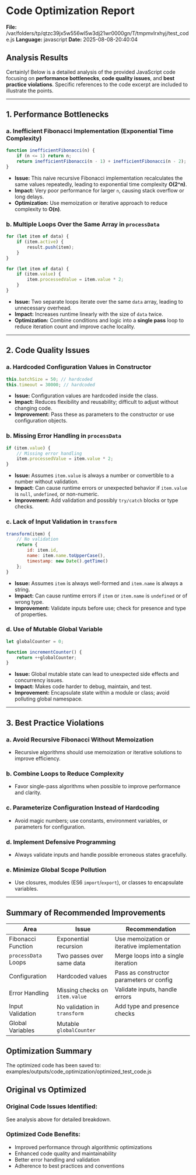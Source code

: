 # Code Optimization Report

**File:** /var/folders/tp/qtzc39jx5w556wl5w3dj21wr0000gn/T/tmpmvlrxhyj/test_code.js
**Language:** javascript
**Date:** 2025-08-08-20:40:04

## Analysis Results

Certainly! Below is a detailed analysis of the provided JavaScript code focusing on **performance bottlenecks**, **code quality issues**, and **best practice violations**. Specific references to the code excerpt are included to illustrate the points.

---

## 1. Performance Bottlenecks

### a. Inefficient Fibonacci Implementation (Exponential Time Complexity)
```javascript
function inefficientFibonacci(n) {
    if (n <= 1) return n;
    return inefficientFibonacci(n - 1) + inefficientFibonacci(n - 2);
}
```
- **Issue:** This naive recursive Fibonacci implementation recalculates the same values repeatedly, leading to exponential time complexity **O(2^n)**.
- **Impact:** Very poor performance for larger `n`, causing stack overflow or long delays.
- **Optimization:** Use memoization or iterative approach to reduce complexity to **O(n)**.
  
### b. Multiple Loops Over the Same Array in `processData`
```javascript
for (let item of data) {
    if (item.active) {
        result.push(item);
    }
}

for (let item of data) {
    if (item.value) {
        item.processedValue = item.value * 2;
    }
}
```
- **Issue:** Two separate loops iterate over the same `data` array, leading to unnecessary overhead.
- **Impact:** Increases runtime linearly with the size of `data` twice.
- **Optimization:** Combine conditions and logic into a **single pass** loop to reduce iteration count and improve cache locality.

---

## 2. Code Quality Issues

### a. Hardcoded Configuration Values in Constructor
```javascript
this.batchSize = 50; // hardcoded
this.timeout = 30000; // hardcoded
```
- **Issue:** Configuration values are hardcoded inside the class.
- **Impact:** Reduces flexibility and reusability; difficult to adjust without changing code.
- **Improvement:** Pass these as parameters to the constructor or use configuration objects.

### b. Missing Error Handling in `processData`
```javascript
if (item.value) {
    // Missing error handling
    item.processedValue = item.value * 2;
}
```
- **Issue:** Assumes `item.value` is always a number or convertible to a number without validation.
- **Impact:** Can cause runtime errors or unexpected behavior if `item.value` is `null`, `undefined`, or non-numeric.
- **Improvement:** Add validation and possibly `try/catch` blocks or type checks.

### c. Lack of Input Validation in `transform`
```javascript
transform(item) {
    // No validation
    return {
        id: item.id,
        name: item.name.toUpperCase(),
        timestamp: new Date().getTime()
    };
}
```
- **Issue:** Assumes `item` is always well-formed and `item.name` is always a string.
- **Impact:** Can cause runtime errors if `item` or `item.name` is `undefined` or of wrong type.
- **Improvement:** Validate inputs before use; check for presence and type of properties.

### d. Use of Mutable Global Variable
```javascript
let globalCounter = 0;

function incrementCounter() {
    return ++globalCounter;
}
```
- **Issue:** Global mutable state can lead to unexpected side effects and concurrency issues.
- **Impact:** Makes code harder to debug, maintain, and test.
- **Improvement:** Encapsulate state within a module or class; avoid polluting global namespace.

---

## 3. Best Practice Violations

### a. Avoid Recursive Fibonacci Without Memoization
- Recursive algorithms should use memoization or iterative solutions to improve efficiency.

### b. Combine Loops to Reduce Complexity
- Favor single-pass algorithms when possible to improve performance and clarity.

### c. Parameterize Configuration Instead of Hardcoding
- Avoid magic numbers; use constants, environment variables, or parameters for configuration.

### d. Implement Defensive Programming
- Always validate inputs and handle possible erroneous states gracefully.

### e. Minimize Global Scope Pollution
- Use closures, modules (ES6 `import`/`export`), or classes to encapsulate variables.

---

## Summary of Recommended Improvements

| Area                      | Issue                           | Recommendation                              |
|---------------------------|--------------------------------|--------------------------------------------|
| Fibonacci Function        | Exponential recursion           | Use memoization or iterative implementation |
| `processData` Loops        | Two passes over same data       | Merge loops into a single iteration         |
| Configuration             | Hardcoded values                | Pass as constructor parameters or config    |
| Error Handling            | Missing checks on `item.value`  | Validate inputs, handle errors               |
| Input Validation          | No validation in `transform`   | Add type and presence checks                  |
| Global Variables          | Mutable `globalCounter`

## Optimization Summary

The optimized code has been saved to: examples/outputs/code_optimization/optimized_test_code.js

## Original vs Optimized

### Original Code Issues Identified:
See analysis above for detailed breakdown.

### Optimized Code Benefits:
- Improved performance through algorithmic optimizations
- Enhanced code quality and maintainability
- Better error handling and validation
- Adherence to best practices and conventions